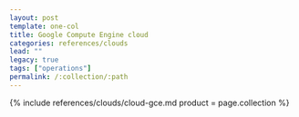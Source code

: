 ```yaml
---
layout: post
template: one-col
title: Google Compute Engine cloud
categories: references/clouds
lead: ""
legacy: true
tags: ["operations"]
permalink: /:collection/:path
---
```




{% include references/clouds/cloud-gce.md  product = page.collection %}
